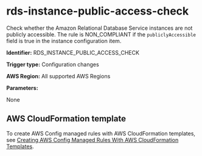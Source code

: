 # rds\-instance\-public\-access\-check<a name="rds-instance-public-access-check"></a>

Check whether the Amazon Relational Database Service instances are not publicly accessible\. The rule is NON\_COMPLIANT if the `publiclyAccessible` field is true in the instance configuration item\.

**Identifier:** RDS\_INSTANCE\_PUBLIC\_ACCESS\_CHECK

**Trigger type:** Configuration changes

**AWS Region:** All supported AWS Regions 

**Parameters:**

 None  


## AWS CloudFormation template<a name="w24aac11c29c17d271c15"></a>

To create AWS Config managed rules with AWS CloudFormation templates, see [Creating AWS Config Managed Rules With AWS CloudFormation Templates](aws-config-managed-rules-cloudformation-templates.md)\.